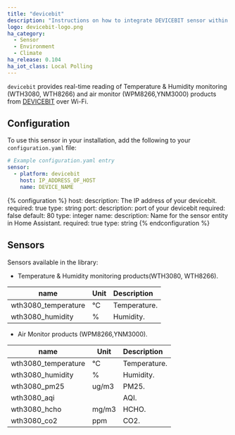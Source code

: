 ```yaml
---
title: "devicebit"
description: "Instructions on how to integrate DEVICEBIT sensor within Home Assistant."
logo: devicebit-logo.png
ha_category:
  - Sensor
  - Environment
  - Climate
ha_release: 0.104
ha_iot_class: Local Polling
---
```


`devicebit` provides real-time reading of Temperature & Humidity monitoring (WTH3080, WTH8266) and air monitor (WPM8266,YNM3000) products from [DEVICEBIT](http://www.lwkits.com/) over Wi-Fi.

## Configuration

To use this sensor in your installation, add the following to your `configuration.yaml` file:

```yaml
# Example configuration.yaml entry
sensor:
  - platform: devicebit
    host: IP_ADDRESS_OF_HOST
    name: DEVICE_NAME
```

{% configuration %}
host:
  description: The IP address of your devicebit.
  required: true
  type: string
port:
  description: port of your devicebit
  required: false
  default: 80
  type: integer
name:
  description: Name for the sensor entity in Home Assistant.
  required: true
  type: string
{% endconfiguration %}

## Sensors

Sensors available in the library: 
 - Temperature & Humidity monitoring products(WTH3080, WTH8266).

| name               | Unit | Description                                           |
|--------------------|------|:-----------------------------------------------------------------------------|
| wth3080_temperature   | °C    | Temperature.                                     |
| wth3080_humidity      |  %    | Humidity.                                        |

 - Air Monitor products (WPM8266,YNM3000).

| name               | Unit | Description                                           |
|--------------------|------|:-----------------------------------------------------------------------------|
| wth3080_temperature   | °C    | Temperature.                                     |
| wth3080_humidity      |  %    | Humidity.                                        |
| wth3080_pm25   | ug/m3 | PM25.                                     |
| wth3080_aqi     |       | AQI.                                        |
| wth3080_hcho   | mg/m3 | HCHO.                                     |
| wth3080_co2      |  ppm  | CO2.                                        |

